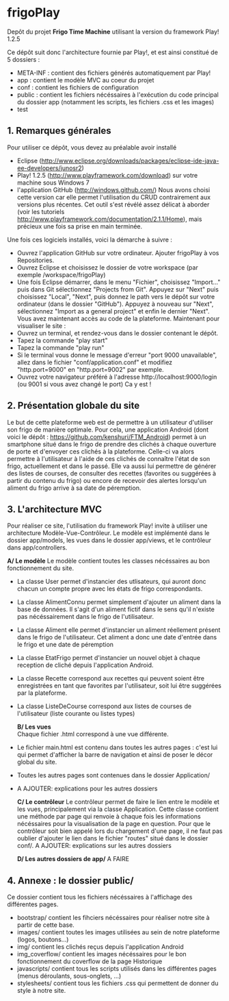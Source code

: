 frigoPlay
=========

Depôt du projet **Frigo Time Machine** utilisant la version du framework Play! 1.2.5

Ce dépôt suit donc l'architecture fournie par Play!, et est ainsi constitué de 5 dossiers :
   * META-INF  : contient des fichiers générés automatiquement par Play!
   * app  : contient le modèle MVC au coeur du projet
   * conf  : contient les fichiers de configuration 
   * public  : contient les fichiers nécéssaires à l'exécution du code principal du dossier app (notamment les scripts, les fichiers .css et les images)
   * test



## 1. Remarques générales
Pour utiliser ce dépôt, vous devez au préalable avoir installé 
   * Eclipse (http://www.eclipse.org/downloads/packages/eclipse-ide-java-ee-developers/junosr2) 
   * Play! 1.2.5 (http://www.playframework.com/download) sur votre machine sous Windows 7
   * l'application GitHub (http://windows.github.com/)
Nous avons choisi cette version car elle permet l'utilisation du CRUD contrairement aux versions plus récentes. 
Cet outil s'est révélé assez délicat à aborder (voir les tutoriels http://www.playframework.com/documentation/2.1.1/Home), mais précieux une fois sa prise en main terminée.

Une fois ces logiciels installés, voici la démarche à suivre :
   * Ouvrez l'application GitHub sur votre ordinateur. Ajouter frigoPlay à vos Repositories.
   * Ouvrez Eclipse et choisissez le dossier de votre workspace (par exemple /workspace/frigoPlay)
   * Une fois Eclipse démarrer, dans le menu "Fichier", choisissez "Import..." puis dans Git sélectionnez "Projects from Git". 
    Appuyez sur "Next" puis choisissez "Local", "Next", puis donnez le path vers le dépôt sur votre ordinateur (dans le dossier "GitHub").
    Appuyez à nouveau sur "Next", sélectionnez "Import as a general project" et enfin le dernier "Next".
Vous avez maintenant accès au code de la plateforme. Maintenant pour visualiser le site :
   * Ouvrez un terminal, et rendez-vous dans le dossier contenant le dépôt.
   * Tapez la commande "play start"
   * Tapez la commande "play run" 
   * Si le terminal vous donne le message d'erreur "port 9000 unavailable", allez dans le fichier "conf/application.conf" et modifiez "http.port=9000" en "http.port=9002" par exemple.
   * Ouvrez votre navigateur préféré à l'adresse http://localhost:9000/login (ou 9001 si vous avez changé le port)
Ca y est !


## 2. Présentation globale du site
Le but de cette plateforme web est de permettre à un utilisateur d'utiliser son frigo de manière optimale. 
Pour cela, une application Android (dont voici le dépôt : https://github.com/kenshuri/FTM_Android) permet à un 
smartphone situé dans le frigo de prendre des clichés à chaque ouverture de porte et d'envoyer ces clichés à la 
plateforme. 
Celle-ci va alors permettre à l'utilisateur à l'aide de ces clichés de connaître l'état de son frigo, actuellement et 
dans le passé. 
Elle va aussi lui permettre de générer des listes de courses, de consulter des recettes (favorites ou suggérées à partir 
du contenu du frigo) ou encore de recevoir des alertes lorsqu'un aliment du frigo arrive à sa date de péremption. 


## 3. L'architecture MVC
Pour réaliser ce site, l'utilisation du framework Play! invite à utiliser une architecture Modèle-Vue-Contrôleur. 
Le modèle est implémenté dans le dossier app/models, les vues dans le dossier app/views, et le contrôleur dans app/controllers.


  **A/ Le modèle**
Le modèle contient toutes les classes nécéssaires au bon fonctionnement du site.
* La classe User permet d'instancier des utlisateurs, qui auront donc chacun un compte propre avec les états de frigo correspondants. 
* La classe AlimentConnu permet simplement d'ajouter un aliment dans la base de données. Il s'agit d'un aliment fictif dans le sens qu'il n'existe pas nécéssairement dans le frigo de l'utilisateur.
* La classe Aliment elle permet d'instancier un aliment réellement présent dans le frigo de l'utilisateur. Cet aliment a donc une date d'entrée dans le frigo et une date de péremption
* La classe EtatFrigo permet d'instancier un nouvel objet à chaque reception de cliché depuis l'application Android.
* La classe Recette correspond aux recettes qui peuvent soient être enregistrées en tant que favorites par l'utilisateur, soit lui être suggérées par la plateforme.
* La classe ListeDeCourse correspond aux listes de courses de l'utilisateur (liste courante ou listes types)

  **B/ Les vues**  
Chaque fichier .html correspond à une vue différente. 
* Le fichier main.html est contenu dans toutes les autres pages : c'est lui qui permet d'afficher la barre de navigation et ainsi de poser le décor global du site.
* Toutes les autres pages sont contenues dans le dossier Application/
* A AJOUTER: explications pour les autres dossiers 
  
  **C/ Le contrôleur**
Le contrôleur permet de faire le lien entre le modèle et les vues, principalement via la classe Application.
Cette classe contient une méthode par page qui renvoie à chaque fois les informations nécéssaires pour la visualisation de la page en question.
Pour que le contrôleur soit bien appelé lors du chargement d'une page, il ne faut pas oublier d'ajouter le lien dans le fichier "routes" situé dans le dossier conf/.
A AJOUTER: explications sur les autres dossiers

  **D/ Les autres dossiers de app/**
A FAIRE


## 4. Annexe : le dossier public/
Ce dossier contient tous les fichiers nécéssaires à l'affichage des différentes pages.
* bootstrap/ contient les fihciers nécéssaires pour réaliser notre site à partir de cette base.
* images/ contient toutes les images utilisées au sein de notre plateforme (logos, boutons...)
* img/ contient les clichés reçus depuis l'application Android
* img_coverflow/ contient les images nécéssaires pour le bon fonctionnement du coverflow de la page Historique
* javascripts/ contient tous les scripts utilisés dans les différentes pages (menus déroulants, sous-onglets, ...)
* stylesheets/ contient tous les fichiers .css qui permettent de donner du style à notre site.
  


